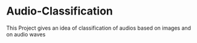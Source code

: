 # Audio-Classification
This Project gives an idea of classification of audios based on images and on audio waves
